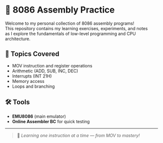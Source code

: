 # 🧠 8086 Assembly Practice

Welcome to my personal collection of 8086 assembly programs!  
This repository contains my learning exercises, experiments, and notes  
as I explore the fundamentals of low-level programming and CPU architecture.

## 📘 Topics Covered
- MOV instruction and register operations
- Arithmetic (ADD, SUB, INC, DEC)
- Interrupts (INT 21H)
- Memory access
- Loops and branching

## 🛠 Tools
- **EMU8086** (main emulator)
- **Online Assembler BC** for quick testing

---

> 💬 *Learning one instruction at a time — from MOV to mastery!*
